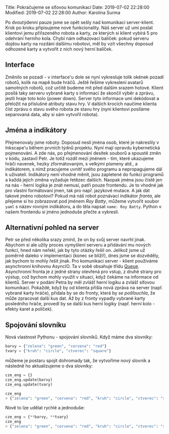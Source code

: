 Title: Pokračujeme se síťovou komunikací
Date: 2019-07-02 22:28:00
Modified: 2019-07-02 22:28:00
Author: Karolina Surma


Po dvoutýdenní pauze jsme se opět sešly nad komunikací server-klient. Krok po kroku připisujeme nové funkcionality. Náš server už umí poslat klientovi jemu přiřazeného robota a karty, ze kterých si klient vybírá 5 pro odehrání herního kola. Chybí nám odhazovací balíček: pokud serveru dojdou karty na rozdání dalšímu robotovi, měl by vzít všechny doposud odhozené karty a vytvořit z nich nový herní balíček. 

## Interface

Změnilo se pozadí - v interface'u dole se nyní vykresluje tolik okének pozadí robotů, kolik na mapě bude hráčů. Ještě řešíme vykreslení avatarů samotných robotů, což určitě budeme mít před dalším srazem hotové.
Klient posílá taky serveru vybrané karty s informaci že skončil výběr a zprávu, jestli hraje toto kolo (power down). Server tyto informace umí dekódovat a přeložit na příslušné atributy stavu hry.
V dalších krocích naučíme klienta číst zprávu o stavu svého robota ze stavu hry (nyní klientovi posíláme separovaná data, aby si sám vytvořil robota).

## Jména a indikátory

Přejmenovaly jsme roboty. Doposud nesli jména osob, které je nakreslily v Inkscape'u během prvních týdnů projektu. Nyní mají opravdu kybernetická pojmenování. A zde nás, po přejmenování desítek souborů a spoustě změn v kódu, zastavil Petr. Je totiž rozdíl mezi jménem - tím, které ukazujeme hráči navenek, hezky zformátovaným, s velkými písmeny atd., a indikátorem, s nímž pracujeme uvnitř svého programu a nepropagujeme dál k uživateli. Indikátory není vhodné měnit, jsou zapletené do funkcí programů a každá jejich změna vyžaduje řetězec dalších. Naopak jména jsou čistě jen na nás - herní logika je znát nemusí, patři pouze frontendu. Je to vhodné jak pro vlastní formátovaní jmen, tak pro např. jazykové mutace. A jak dát takové jméno robotovi? Pokud má náš robot poznávací indikátor _franta_, ale přejeme si ho zobrazovat pod jménem _Roy Batty_, můžeme vytvořit soubor `yaml` s název rovným indikátoru, a do těla napsat `name: Roy Batty`. Python v našem frontendu si jméno jednoduše přečte a vykreslí. 

## Alternativní pohled na server

Petr se před několika srazy zmínil, že on by svůj server navrhl jinak. Abychom si ale užily proces vymyšlení serveru a přidávání mu nových funkcí, hned nám neřekl, jak by tyto otázky řešil on. Jelikož jsme už poměrně daleko v implementaci (konec se blíží!), dnes jsme se dozvěděly, jak bychom to mohly řešit jinak.
Pro komunikaci server - klient používáme asynchronní knihovnu AsyncIO. Ta v sobě obsahuje třídu [Queue](https://docs.python.org/3/library/asyncio-queue.html). Asynchronní fronta je z jedné strany otevřená pro vstup, z druhé strany pro výstup, což bychom mohly využít v situaci, když čekáme na informace od klientů. Server v podání Petra by měl zvlášť herní logiku a zvlášť síťovou komunikaci. Pokaždé, když by od klienta přišla nová zpráva na server (např. vybrané karty hráče), přidala by se do fronty, která by _se pošťouchla_, že může zpracovat další kus dat. Až by z fronty vypadly vybrané karty posledního hráče, provedl by se další kus herní logiky (např. herní kolo - efekty karet a políček). 

## Spojování slovníku

Nová vlastnost Pythonu - spojování slovníků. 
Když máme dva slovníky:

```python
barvy = {"zelena": "green", "cervena": "red"}
tvary = {"kruh": "circle", "ctverec": "square"}
```
můžeme je postaru spojit dohromady tak, že vytvoříme nový slovník a následně ho aktualizujeme o dva slovníky:
```python
cze_eng = {}
cze_eng.update(barvy)
cze_eng.update(tvary)

cze_eng
> {"zelena": "green", "cervena": "red", "kruh": "circle", "ctverec": "square"}
```
Nově to lze udělat rychlé a jednoduše:
```python
cze_eng = {**barvy, **tvary}
cze_eng
> {"zelena": "green", "cervena": "red", "kruh": "circle", "ctverec": "square"}
```
